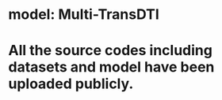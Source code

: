 # model: Multi-TransDTI
# All the source codes including datasets and model have been uploaded publicly.
